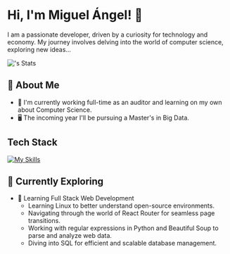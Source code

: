 # Hi, I'm Miguel Ángel! 👋

I am a passionate developer, driven by a curiosity for technology and economy. My journey involves delving into the world of computer science, exploring new ideas...

![<MiguelDonado>'s Stats](https://github-readme-stats.vercel.app/api?username=<MiguelDonado>&theme=vue-dark&show_icons=true&hide_border=true&count_private=true)

## 🚀 About Me

- 🔭 I'm currently working full-time as an auditor and learning on my own about Computer Science.
- 🖥️ The incoming year I'll be pursuing a Master's in Big Data. 

## Tech Stack
[![My Skills](https://skillicons.dev/icons?i=python,js,react,html,css,linux)](https://skillicons.dev)

## 🌱 Currently Exploring

- 🚀 Learning Full Stack Web Development
  - Learning Linux to better understand open-source environments.
  - Navigating through the world of React Router for seamless page transitions.
  - Working with regular expressions in Python and Beautiful Soup to parse and analyze web data.
  - Diving into SQL for efficient and scalable database management.
